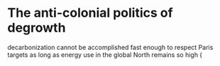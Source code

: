 
# The anti-colonial politics of degrowth

decarbonization
cannot be accomplished fast enough to respect Paris targets as long as
energy use in the global North remains so high (
